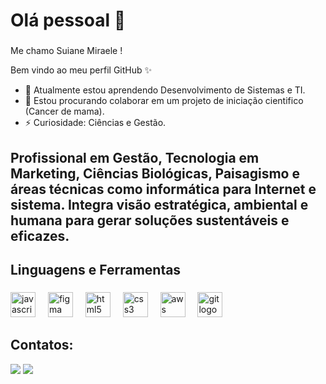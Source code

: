 <h1 align="left"> Olá pessoal 👋</h1>

###

<p align="left"> Me chamo Suiane Miraele ! 
  
 Bem vindo ao meu perfil GitHub ✨
  
- 🌱 Atualmente estou aprendendo Desenvolvimento de Sistemas e TI.
- 👯 Estou procurando colaborar em um projeto de iniciação cientifico (Cancer de mama).
- ⚡ Curiosidade: Ciências e Gestão.

###

<h2 align="left">Profissional em Gestão, Tecnologia em Marketing, Ciências Biológicas, Paisagismo e áreas técnicas como informática para Internet e sistema. Integra visão estratégica, ambiental e humana para gerar soluções sustentáveis e eficazes.</h2>

###

<h2 align="left">Linguagens e Ferramentas</h2>

###

<div align="left">
  <img src="https://cdn.jsdelivr.net/gh/devicons/devicon/icons/javascript/javascript-original.svg" height="40" alt="javascript logo"  />
  <img width="12" />
  <img src="https://cdn.jsdelivr.net/gh/devicons/devicon/icons/figma/figma-original.svg" height="40" alt="figma logo"  />
  <img width="12" />
  <img src="https://cdn.jsdelivr.net/gh/devicons/devicon/icons/html5/html5-original.svg" height="40" alt="html5 logo"  />
  <img width="12" />
  <img src="https://cdn.jsdelivr.net/gh/devicons/devicon/icons/css3/css3-original.svg" height="40" alt="css3 logo"  />
  <img width="12" />
  <img src="https://cdn.jsdelivr.net/gh/devicons/devicon@latest/icons/amazonwebservices/amazonwebservices-plain-wordmark.svg" height="40" alt="aws logo"  />
  <img width="12" />
  <img src="https://cdn.jsdelivr.net/gh/devicons/devicon/icons/git/git-original.svg" height="40" alt="git logo"  />
</div>

###
## Contatos:
<div>
<a href="https://www.instagram.com/suianemiraelepaisagismo/" target="_blank"><img loading="lazy" src="https://img.shields.io/badge/-Instagram-%23E4405F?style=for-the-badge&logo=instagram&logoColor=white" target="_blank"></a>
  <a href="https://www.linkedin.com/in/suianemiraele-paisagista/" target="_blank"><img loading="lazy" src="https://img.shields.io/badge/-LinkedIn-%230077B5?style=for-the-badge&logo=linkedin&logoColor=white" target="_blank"></a> 
</div>


